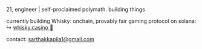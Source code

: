 21, engineer | self-proclaimed polymath. building things  


currently building Whisky: onchain, provably fair gaming protocol on solana:<br>
↳ [whisky.casino 🥃](https://whisky.casino)


contact: sarthakkapila1@gmail.com
